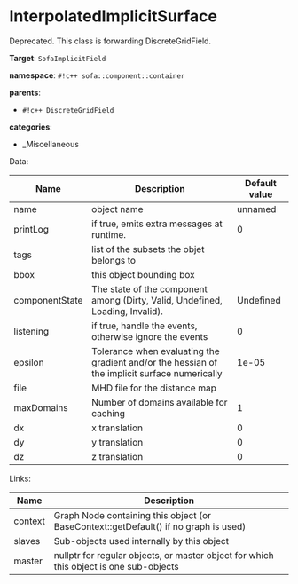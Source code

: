 # InterpolatedImplicitSurface

Deprecated. This class is forwarding DiscreteGridField.


__Target__: `SofaImplicitField`

__namespace__: `#!c++ sofa::component::container`

__parents__: 

- `#!c++ DiscreteGridField`

__categories__: 

- _Miscellaneous

Data: 

<table>
<thead>
    <tr>
        <th>Name</th>
        <th>Description</th>
        <th>Default value</th>
    </tr>
</thead>
<tbody>
	<tr>
		<td>name</td>
		<td>
object name
</td>
		<td>unnamed</td>
	</tr>
	<tr>
		<td>printLog</td>
		<td>
if true, emits extra messages at runtime.
</td>
		<td>0</td>
	</tr>
	<tr>
		<td>tags</td>
		<td>
list of the subsets the objet belongs to
</td>
		<td></td>
	</tr>
	<tr>
		<td>bbox</td>
		<td>
this object bounding box
</td>
		<td></td>
	</tr>
	<tr>
		<td>componentState</td>
		<td>
The state of the component among (Dirty, Valid, Undefined, Loading, Invalid).
</td>
		<td>Undefined</td>
	</tr>
	<tr>
		<td>listening</td>
		<td>
if true, handle the events, otherwise ignore the events
</td>
		<td>0</td>
	</tr>
	<tr>
		<td>epsilon</td>
		<td>
Tolerance when evaluating the gradient and/or the hessian of the implicit surface numerically
</td>
		<td>1e-05</td>
	</tr>
	<tr>
		<td>file</td>
		<td>
MHD file for the distance map
</td>
		<td></td>
	</tr>
	<tr>
		<td>maxDomains</td>
		<td>
Number of domains available for caching
</td>
		<td>1</td>
	</tr>
	<tr>
		<td>dx</td>
		<td>
x translation
</td>
		<td>0</td>
	</tr>
	<tr>
		<td>dy</td>
		<td>
y translation
</td>
		<td>0</td>
	</tr>
	<tr>
		<td>dz</td>
		<td>
z translation
</td>
		<td>0</td>
	</tr>

</tbody>
</table>

Links: 

| Name | Description |
| ---- | ----------- |
|context|Graph Node containing this object (or BaseContext::getDefault() if no graph is used)|
|slaves|Sub-objects used internally by this object|
|master|nullptr for regular objects, or master object for which this object is one sub-objects|



